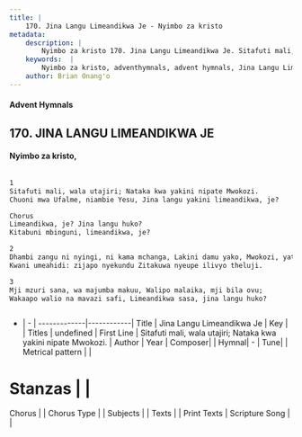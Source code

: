 ```yaml
---
title: |
    170. Jina Langu Limeandikwa Je - Nyimbo za kristo
metadata:
    description: |
        Nyimbo za kristo 170. Jina Langu Limeandikwa Je. Sitafuti mali, wala utajiri; Nataka kwa yakini nipate Mwokozi. Chuoni mwa Ufalme, niambie Yesu, Jina langu yakini limeandikwa, je?   Chorus Limeandikwa, je? Jina langu huko?  Kitabuni mbinguni, limeandikwa, je?  
    keywords:  |
        Nyimbo za kristo, adventhymnals, advent hymnals, Jina Langu Limeandikwa Je, Sitafuti mali, wala utajiri; Nataka kwa yakini nipate Mwokozi.. 
    author: Brian Onang'o
---
```


#### Advent Hymnals
## 170. JINA LANGU LIMEANDIKWA JE
####  Nyimbo za kristo,

```txt

1
Sitafuti mali, wala utajiri; Nataka kwa yakini nipate Mwokozi.
Chuoni mwa Ufalme, niambie Yesu, Jina langu yakini limeandikwa, je? 

Chorus
Limeandikwa, je? Jina langu huko? 
Kitabuni mbinguni, limeandikwa, je?

2
Dhambi zangu ni nyingi, ni kama mchanga, Lakini damu yako, Mwokozi, yatosha;
Kwani umeahidi: zijapo nyekundu Zitakuwa nyeupe ilivyo theluji. 

3
Mji mzuri sana, wa majumba makuu, Walipo malaika, mji bila ovu;
Wakaapo walio na mavazi safi, Limeandikwa sasa, jina langu huko? 



```

- |   -  |
-------------|------------|
Title | Jina Langu Limeandikwa Je |
Key |  |
Titles | undefined |
First Line | Sitafuti mali, wala utajiri; Nataka kwa yakini nipate Mwokozi. |
Author | 
Year | 
Composer| |
Hymnal|  - |
Tune|  |
Metrical pattern | |
# Stanzas |  |
Chorus |  |
Chorus Type |  |
Subjects | |
Texts |  |
Print Texts | 
Scripture Song |  |
    
